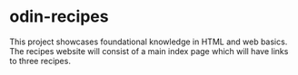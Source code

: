 # odin-recipes

This project showcases foundational knowledge in HTML and web basics. The recipes website will consist of a main index page which will have links to three recipes. 